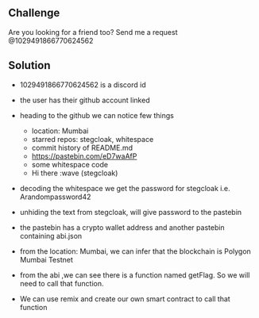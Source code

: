## Challenge

Are you looking for a friend too? Send me a request @1029491866770624562

## Solution

- 1029491866770624562 is a discord id
- the user has their github account linked
- heading to the github we can notice few things
  - location: Mumbai
  - starred repos: stegcloak, whitespace
  - commit history of README.md
  - https://pastebin.com/eD7waAfP
  - some whitespace code
  - Hi there :wave (stegcloak)

- decoding the whitespace we get the password for stegcloak i.e. Arandompassword42
- unhiding the text from stegcloak, will give password to the pastebin
- the pastebin has a crypto wallet address and another pastebin containing abi.json 
- from the location: Mumbai, we can infer that the blockchain is Polygon Mumbai Testnet
- from the abi ,we can see there is a function named getFlag. So we will need to call that function.
- We can use remix and create our own smart contract to call that function
